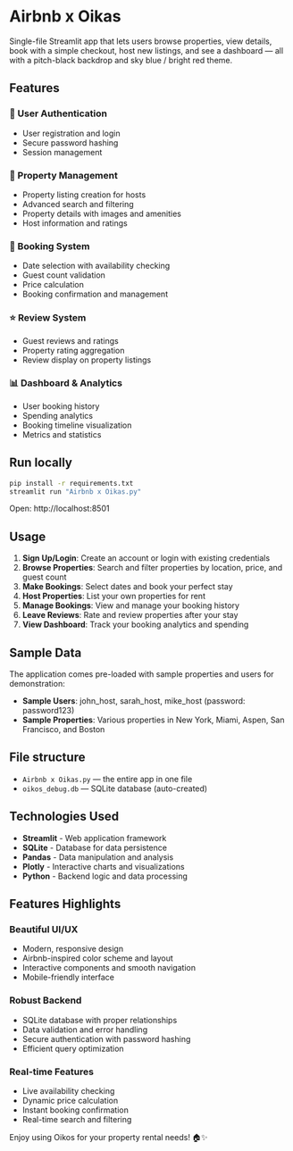 # Airbnb x Oikas

Single-file Streamlit app that lets users browse properties, view details, book with a simple checkout, host new listings, and see a dashboard — all with a pitch-black backdrop and sky blue / bright red theme.

## Features

### 🔐 User Authentication
- User registration and login
- Secure password hashing
- Session management

### 🏡 Property Management
- Property listing creation for hosts
- Advanced search and filtering
- Property details with images and amenities
- Host information and ratings

### 📅 Booking System
- Date selection with availability checking
- Guest count validation
- Price calculation
- Booking confirmation and management

### ⭐ Review System
- Guest reviews and ratings
- Property rating aggregation
- Review display on property listings

### 📊 Dashboard & Analytics
- User booking history
- Spending analytics
- Booking timeline visualization
- Metrics and statistics

## Run locally

```bash
pip install -r requirements.txt
streamlit run "Airbnb x Oikas.py"
```

Open: http://localhost:8501

## Usage

1. **Sign Up/Login**: Create an account or login with existing credentials
2. **Browse Properties**: Search and filter properties by location, price, and guest count
3. **Make Bookings**: Select dates and book your perfect stay
4. **Host Properties**: List your own properties for rent
5. **Manage Bookings**: View and manage your booking history
6. **Leave Reviews**: Rate and review properties after your stay
7. **View Dashboard**: Track your booking analytics and spending

## Sample Data

The application comes pre-loaded with sample properties and users for demonstration:

- **Sample Users**: john_host, sarah_host, mike_host (password: password123)
- **Sample Properties**: Various properties in New York, Miami, Aspen, San Francisco, and Boston

## File structure

- `Airbnb x Oikas.py` — the entire app in one file
- `oikos_debug.db` — SQLite database (auto-created)

## Technologies Used

- **Streamlit** - Web application framework
- **SQLite** - Database for data persistence
- **Pandas** - Data manipulation and analysis
- **Plotly** - Interactive charts and visualizations
- **Python** - Backend logic and data processing

## Features Highlights

### Beautiful UI/UX
- Modern, responsive design
- Airbnb-inspired color scheme and layout
- Interactive components and smooth navigation
- Mobile-friendly interface

### Robust Backend
- SQLite database with proper relationships
- Data validation and error handling
- Secure authentication with password hashing
- Efficient query optimization

### Real-time Features
- Live availability checking
- Dynamic price calculation
- Instant booking confirmation
- Real-time search and filtering

Enjoy using Oikos for your property rental needs! 🏠✨
